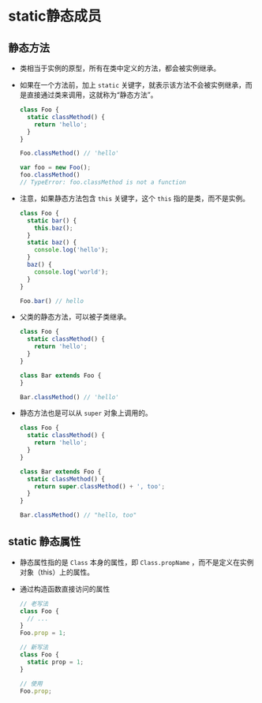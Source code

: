 # static静态成员

## 静态方法

  - 类相当于实例的原型，所有在类中定义的方法，都会被实例继承。

  - 如果在一个方法前，加上 `static` 关键字，就表示该方法不会被实例继承，而是直接通过类来调用，这就称为“静态方法”。

    ```javascript
    class Foo {
      static classMethod() {
        return 'hello';
      }
    }

    Foo.classMethod() // 'hello'

    var foo = new Foo();
    foo.classMethod()
    // TypeError: foo.classMethod is not a function
    ```

  - 注意，如果静态方法包含 `this` 关键字，这个 `this` 指的是类，而不是实例。

    ```javascript
    class Foo {
      static bar() {
        this.baz();
      }
      static baz() {
        console.log('hello');
      }
      baz() {
        console.log('world');
      }
    }

    Foo.bar() // hello
    ```

  - 父类的静态方法，可以被子类继承。

    ```javascript
    class Foo {
      static classMethod() {
        return 'hello';
      }
    }

    class Bar extends Foo {
    }

    Bar.classMethod() // 'hello'
    ```

  - 静态方法也是可以从 `super` 对象上调用的。

    ```javascript
    class Foo {
      static classMethod() {
        return 'hello';
      }
    }

    class Bar extends Foo {
      static classMethod() {
        return super.classMethod() + ', too';
      }
    }

    Bar.classMethod() // "hello, too"
    ```

## static 静态属性

  - 静态属性指的是 `Class` 本身的属性，即 `Class.propName` ，而不是定义在实例对象（this）上的属性。

  - 通过构造函数直接访问的属性

    ```javascript
    // 老写法
    class Foo {
      // ...
    }
    Foo.prop = 1;

    // 新写法
    class Foo {
      static prop = 1;
    }

    // 使用
    Foo.prop;
    ```
